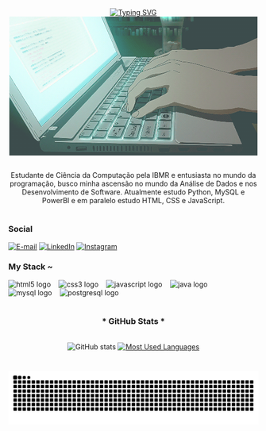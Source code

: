 <div align="center">
<a href="https://git.io/typing-svg">
    <img src="https://readme-typing-svg.demolab.com?font=Fira+Code&pause=1000&color=FF00FF&center=true&vCenter=true&width=435&lines=%E2%96%A0+Hello+There!+Welcome+to+my+profile!" alt="Typing SVG" />
</a>
</div>
<div align="center">
<img align="center" alt="" src="study.gif">
</div>
<br>
<p align="center">Estudante de Ciência da Computação pela IBMR e entusiasta no mundo da programação, busco minha ascensão no mundo 
da Análise de Dados e nos Desenvolvimento de Software. Atualmente estudo Python, MySQL e PowerBI e em paralelo estudo HTML, CSS e 
JavaScript.
  
#

<img align="right" alt="" height="190px" src="./src/study.gif">

<h3 align="left">Social</h3>

[![E-mail](https://img.shields.io/badge/-Email-000?style=for-the-badge&logo=microsoft-outlook&logoColor=FF00F6&color:FFF)](mailto:raphael.marchiori1@gmail.com)
[![LinkedIn](https://img.shields.io/badge/-LinkedIn-000?style=for-the-badge&logo=linkedin&logoColor=FF00F6&color:FFF)](https://www.linkedin.com/in/raphael-set%C3%BAbal-801342200/)
[![Instagram](https://img.shields.io/badge/-Instagram-000?style=for-the-badge&logo=instagram&logoColor=FF00F6&color:FFF)](https://www.instagram.com/im_raphas/)


<h3 align="left">My Stack ~</h3>

<div align="left">
  <img src="https://cdn.jsdelivr.net/gh/devicons/devicon/icons/html5/html5-original.svg" height="25" alt="html5 logo"  />
  <img width="8" />
  <img src="https://cdn.jsdelivr.net/gh/devicons/devicon/icons/css3/css3-original.svg" height="25" alt="css3 logo"  />
  <img width="8" />
  <img src="https://cdn.jsdelivr.net/gh/devicons/devicon/icons/javascript/javascript-plain.svg" height="25" alt="javascript logo"  />
  <img width="8" />
  <img src="https://cdn.jsdelivr.net/gh/devicons/devicon/icons/java/java-original.svg" height="25" alt="java logo"  />
  <img width="8" />
  <img src="https://cdn.jsdelivr.net/gh/devicons/devicon/icons/mysql/mysql-original.svg" height="25" alt="mysql logo"  />
  <img width="8" />
  <img src="https://cdn.jsdelivr.net/gh/devicons/devicon/icons/postgresql/postgresql-original.svg" height="25" alt="postgresql logo"  />
  <img width="8" />
</div>

#

<div style="text-align: center;" align="center">
  <h3>* GitHub Stats *</h3>
  <br>
  <img src="https://github-readme-stats-git-masterrstaa-rickstaa.vercel.app/api?username=MrVancouver&hide_title=true&show_icons=true&include_all_commits=false&count_private=true&line_height=25&hide=issues&bg_color=000&title_color=FF00F6&text_color=FFF&border_radius=3&border_color=36123c&icon_color=FF00F6&theme=jolly" alt="GitHub stats">

  <a href="https://github.com/mari4souza/github-readme-stats">
    <img src="https://github-readme-stats-git-masterrstaa-rickstaa.vercel.app/api/top-langs/?username=MrVancouver&line_height=10&card_width=290&layout=compact&hide_title=false&count_private=true&langs_count=4&show_icons=true&title_color=FF00F6&hide=html,scss,less&bg_color=000&text_color=8B8B8B&border_radius=3&border_color=561760&count_private=true" alt="Most Used Languages">
  </a>
</div>


#

<picture align="center">
  <source media="(prefers-color-scheme: dark)" srcset="https://raw.githubusercontent.com/MrVancouver/MrVancouver/output/github-contribution-grid-snake-dark.svg">
  <source media="(prefers-color-scheme: light)" srcset="https://raw.githubusercontent.com/MrVancouver/MrVancouver/output/github-contribution-grid-snake-dark.svg">
  <img align="center" alt="github contribution grid snake animation" src="https://raw.githubusercontent.com/MrVancouver/MrVancouver/output/github-contribution-grid-snake.svg">
</picture>
